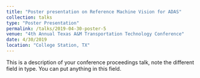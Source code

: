 ```yaml
---
title: "Poster presentation on Reference Machine Vision for ADAS"
collection: talks
type: "Poster Presentation"
permalink: /talks/2019-04-30-poster-5
venue: "4th Annual Texas A&M Transportation Technology Conference"
date: 4/30/2019
location: "College Station, TX"
---
```


This is a description of your conference proceedings talk, note the different field in type. You can put anything in this field.
